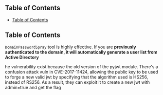 ## Table of Contents

  - [Table of Contents](#Table\of\Contents)

## Table of Contents



`DomainPasswordSpray` tool is highly effective. If you are **previously authenticated to the domain, it will automatically generate a user list from Active Directory**

he vulnerability exist because the old version of the pyjwt module. There's a confusion attack vuln in CVE-2017-11424, allowing the public key to be used to forge a new valid jwt by specifying that the algorithm used is HS256, instead of RS256. As a result, they can exploit it to create a new jwt with admin=true and get the flag
